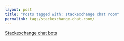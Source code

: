 ```yaml
---
layout: post
title: "Posts tagged with: stackexchange chat room"
permalink: tags/stackexchange-chat-room/
---
```

[Stackexchange chat bots](/2012/01/stackexchange-chat-bots)
